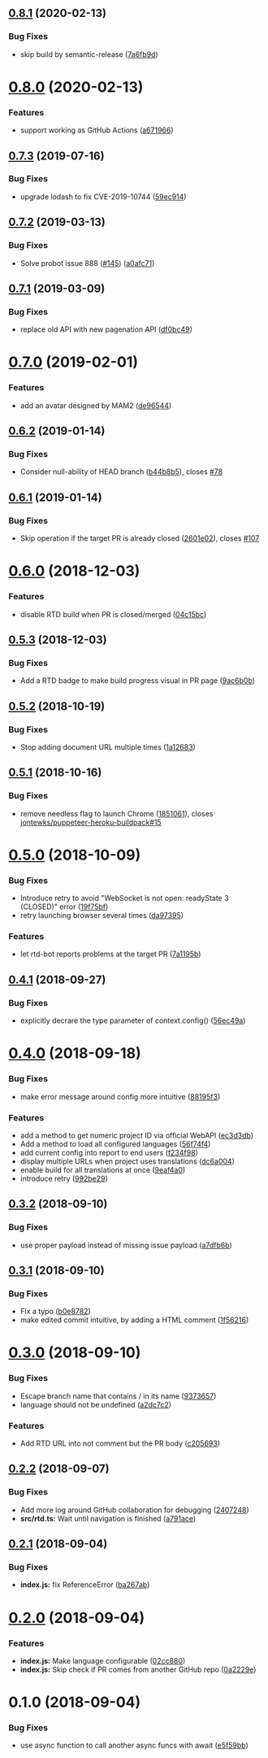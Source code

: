## [0.8.1](https://github.com/KengoTODA/rtd-bot/compare/v0.8.0...v0.8.1) (2020-02-13)


### Bug Fixes

* skip build by semantic-release ([7a6fb9d](https://github.com/KengoTODA/rtd-bot/commit/7a6fb9d83f4d99eb81c6bb3911527658d647cfe8))

# [0.8.0](https://github.com/KengoTODA/rtd-bot/compare/v0.7.3...v0.8.0) (2020-02-13)


### Features

* support working as GitHub Actions ([a671966](https://github.com/KengoTODA/rtd-bot/commit/a671966c0ec176bda35b75f05e6aef14a4fae8d5))

## [0.7.3](https://github.com/KengoTODA/rtd-bot/compare/v0.7.2...v0.7.3) (2019-07-16)


### Bug Fixes

* upgrade lodash to fix CVE-2019-10744 ([59ec914](https://github.com/KengoTODA/rtd-bot/commit/59ec914))

## [0.7.2](https://github.com/KengoTODA/rtd-bot/compare/v0.7.1...v0.7.2) (2019-03-13)


### Bug Fixes

* Solve probot issue 888 ([#145](https://github.com/KengoTODA/rtd-bot/issues/145)) ([a0afc71](https://github.com/KengoTODA/rtd-bot/commit/a0afc71))

## [0.7.1](https://github.com/KengoTODA/rtd-bot/compare/v0.7.0...v0.7.1) (2019-03-09)


### Bug Fixes

* replace old API with new pagenation API ([df0bc49](https://github.com/KengoTODA/rtd-bot/commit/df0bc49))

# [0.7.0](https://github.com/KengoTODA/rtd-bot/compare/v0.6.2...v0.7.0) (2019-02-01)


### Features

* add an avatar designed by MAM2 ([de96544](https://github.com/KengoTODA/rtd-bot/commit/de96544))

## [0.6.2](https://github.com/KengoTODA/rtd-bot/compare/v0.6.1...v0.6.2) (2019-01-14)


### Bug Fixes

* Consider null-ability of HEAD branch ([b44b8b5](https://github.com/KengoTODA/rtd-bot/commit/b44b8b5)), closes [#78](https://github.com/KengoTODA/rtd-bot/issues/78)

## [0.6.1](https://github.com/KengoTODA/rtd-bot/compare/v0.6.0...v0.6.1) (2019-01-14)


### Bug Fixes

* Skip operation if the target PR is already closed ([2601e02](https://github.com/KengoTODA/rtd-bot/commit/2601e02)), closes [#107](https://github.com/KengoTODA/rtd-bot/issues/107)

# [0.6.0](https://github.com/KengoTODA/rtd-bot/compare/v0.5.3...v0.6.0) (2018-12-03)


### Features

* disable RTD build when PR is closed/merged ([04c15bc](https://github.com/KengoTODA/rtd-bot/commit/04c15bc))

## [0.5.3](https://github.com/KengoTODA/rtd-bot/compare/v0.5.2...v0.5.3) (2018-12-03)


### Bug Fixes

* Add a RTD badge to make build progress visual in PR page ([9ac6b0b](https://github.com/KengoTODA/rtd-bot/commit/9ac6b0b))

## [0.5.2](https://github.com/KengoTODA/rtd-bot/compare/v0.5.1...v0.5.2) (2018-10-19)


### Bug Fixes

* Stop adding document URL multiple times ([1a12683](https://github.com/KengoTODA/rtd-bot/commit/1a12683))

## [0.5.1](https://github.com/KengoTODA/rtd-bot/compare/v0.5.0...v0.5.1) (2018-10-16)


### Bug Fixes

* remove needless flag to launch Chrome ([1851061](https://github.com/KengoTODA/rtd-bot/commit/1851061)), closes [jontewks/puppeteer-heroku-buildpack#15](https://github.com/jontewks/puppeteer-heroku-buildpack/issues/15)

# [0.5.0](https://github.com/KengoTODA/rtd-bot/compare/v0.4.1...v0.5.0) (2018-10-09)


### Bug Fixes

* Introduce retry to avoid "WebSocket is not open: readyState 3 (CLOSED)" error ([19f75bf](https://github.com/KengoTODA/rtd-bot/commit/19f75bf))
* retry launching browser several times ([da97395](https://github.com/KengoTODA/rtd-bot/commit/da97395))


### Features

* let rtd-bot reports problems at the target PR ([7a1195b](https://github.com/KengoTODA/rtd-bot/commit/7a1195b))

## [0.4.1](https://github.com/KengoTODA/rtd-bot/compare/v0.4.0...v0.4.1) (2018-09-27)


### Bug Fixes

* explicitly decrare the type parameter of context.config() ([56ec49a](https://github.com/KengoTODA/rtd-bot/commit/56ec49a))

# [0.4.0](https://github.com/KengoTODA/rtd-bot/compare/v0.3.2...v0.4.0) (2018-09-18)


### Bug Fixes

* make error message around config more intuitive ([88195f3](https://github.com/KengoTODA/rtd-bot/commit/88195f3))


### Features

* add a method to get numeric project ID via official WebAPI ([ec3d3db](https://github.com/KengoTODA/rtd-bot/commit/ec3d3db))
* Add a method to load all configured languages ([56f74f4](https://github.com/KengoTODA/rtd-bot/commit/56f74f4))
* add current config into report to end users ([f234f98](https://github.com/KengoTODA/rtd-bot/commit/f234f98))
* display multiple URLs when project uses translations ([dc6a004](https://github.com/KengoTODA/rtd-bot/commit/dc6a004))
* enable build for all translations at once ([9eaf4a0](https://github.com/KengoTODA/rtd-bot/commit/9eaf4a0))
* introduce retry ([992be29](https://github.com/KengoTODA/rtd-bot/commit/992be29))

## [0.3.2](https://github.com/KengoTODA/rtd-bot/compare/v0.3.1...v0.3.2) (2018-09-10)


### Bug Fixes

* use proper payload instead of missing issue payload ([a7dfb6b](https://github.com/KengoTODA/rtd-bot/commit/a7dfb6b))

## [0.3.1](https://github.com/KengoTODA/rtd-bot/compare/v0.3.0...v0.3.1) (2018-09-10)


### Bug Fixes

* Fix a typo ([b0e8782](https://github.com/KengoTODA/rtd-bot/commit/b0e8782))
* make edited commit intuitive, by adding a HTML comment ([1f56216](https://github.com/KengoTODA/rtd-bot/commit/1f56216))

# [0.3.0](https://github.com/KengoTODA/rtd-bot/compare/v0.2.2...v0.3.0) (2018-09-10)


### Bug Fixes

* Escape branch name that contains / in its name ([9373657](https://github.com/KengoTODA/rtd-bot/commit/9373657))
* language should not be undefined ([a2dc7c2](https://github.com/KengoTODA/rtd-bot/commit/a2dc7c2))


### Features

* Add RTD URL into not comment but the PR body ([c205693](https://github.com/KengoTODA/rtd-bot/commit/c205693))

## [0.2.2](https://github.com/KengoTODA/rtd-bot/compare/v0.2.1...v0.2.2) (2018-09-07)


### Bug Fixes

* Add more log around GitHub collaboration for debugging ([2407248](https://github.com/KengoTODA/rtd-bot/commit/2407248))
* **src/rtd.ts:** Wait until navigation is finished ([a791ace](https://github.com/KengoTODA/rtd-bot/commit/a791ace))

## [0.2.1](https://github.com/KengoTODA/rtd-bot/compare/v0.2.0...v0.2.1) (2018-09-04)


### Bug Fixes

* **index.js:** fix ReferenceError ([ba267ab](https://github.com/KengoTODA/rtd-bot/commit/ba267ab))

# [0.2.0](https://github.com/KengoTODA/rtd-bot/compare/v0.1.0...v0.2.0) (2018-09-04)


### Features

* **index.js:** Make language configurable ([02cc880](https://github.com/KengoTODA/rtd-bot/commit/02cc880))
* **index.js:** Skip check if PR comes from another GitHub repo ([0a2229e](https://github.com/KengoTODA/rtd-bot/commit/0a2229e))

# 0.1.0 (2018-09-04)


### Bug Fixes

* use async function to call another async funcs with await ([e5f59bb](https://github.com/KengoTODA/rtd-bot/commit/e5f59bb))
